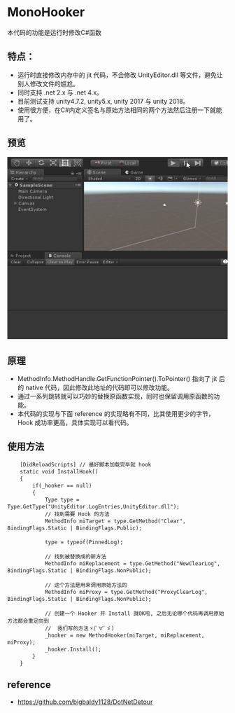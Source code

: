 # MonoHooker
本代码的功能是运行时修改C#函数
## 特点：
* 运行时直接修改内存中的 jit 代码，不会修改 UnityEditor.dll 等文件，避免让别人修改文件的尴尬。
* 同时支持 .net 2.x 与 .net 4.x。
* 目前测试支持 unity4.7.2, unity5.x, unity 2017 与 unity 2018。
* 使用很方便，在C#内定义签名与原始方法相同的两个方法然后注册一下就能用了。

## 预览
![image](Preview/Preview.gif)

## 原理
* MethodInfo.MethodHandle.GetFunctionPointer().ToPointer() 指向了 jit 后的 native 代码，因此修改此地址的代码即可以修改功能。
* 通过一系列跳转就可以巧妙的替换原函数实现，同时也保留调用原函数的功能。
* 本代码的实现与下面 reference 的实现略有不同，比其使用更少的字节，Hook 成功率更高，具体实现可以看代码。

## 使用方法
```CSharp
    [DidReloadScripts] // 最好脚本加载完毕就 hook
    static void InstallHook()
    {
        if(_hooker == null)
        {
            Type type = Type.GetType("UnityEditor.LogEntries,UnityEditor.dll");
            // 找到需要 Hook 的方法
            MethodInfo miTarget = type.GetMethod("Clear", BindingFlags.Static | BindingFlags.Public);

            type = typeof(PinnedLog);

            // 找到被替换成的新方法
            MethodInfo miReplacement = type.GetMethod("NewClearLog", BindingFlags.Static | BindingFlags.NonPublic);

            // 这个方法是用来调用原始方法的
            MethodInfo miProxy = type.GetMethod("ProxyClearLog", BindingFlags.Static | BindingFlags.NonPublic);

            // 创建一个 Hooker 并 Install 就OK啦, 之后无论哪个代码再调用原始方法都会重定向到
            //  我们写的方法ヾ(ﾟ∀ﾟゞ)
            _hooker = new MethodHooker(miTarget, miReplacement, miProxy);
            _hooker.Install();
        }
    }
```

## reference
* https://github.com/bigbaldy1128/DotNetDetour